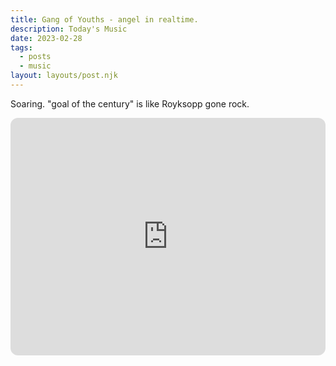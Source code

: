 ```yaml
---
title: Gang of Youths - angel in realtime.
description: Today's Music
date: 2023-02-28
tags:
  - posts
  - music
layout: layouts/post.njk
---
```


Soaring. "goal of the century" is like Royksopp gone rock.

<iframe style="border-radius:12px" src="https://open.spotify.com/embed/album/4xrHCOnujQW9DDLmntffLP?utm_source=generator" width="100%" height="380" frameBorder="0" allowfullscreen="" allow="autoplay; clipboard-write; encrypted-media; fullscreen; picture-in-picture" loading="lazy"></iframe>